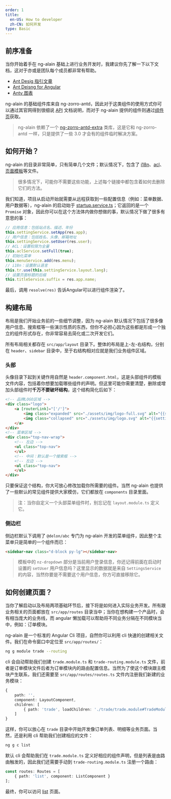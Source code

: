 ```yaml
---
order: 1
title:
  en-US: How to developer
  zh-CN: 如何开发
type: Basic
---
```


## 前序准备

当你开始着手在 ng-alain 基础上进行业务开发时，我建议你先了解一下以下文档，这对于亦或是团队每个成员都非常有帮助。

+ [Ant Desig 指引文章](//ant.design/docs/spec/introduce-cn)
+ [Ant Deisng for Angular](//ng.ant.design/docs/angular/introduce)
+ [Antv 图表](//antv.alipay.com/zh-cn/index.html)

ng-alain 的基础组件库来自 ng-zorro-antd，因此对于这类组件的使用方式你可以通过其官网得到很细说 [API](//ng.ant.design/) 文档说明，而对于 ng-alain 提供的组件则通过[组件页](/components)获取。

> ng-alain 依赖了一个 [ng-zorro-antd-extra](//cipchk.github.io/ng-zorro-antd-extra/) 类库，这是它和 ng-zorro-antd 一样，只是提供了一些 3.0 才会有的组件临时解决方案。

## 如何开始？

ng-alain 的目录非常简单，只有简单几个文件；默认情况下，包含了 [i18n](/docs/i18n)、[acl](/docs/acl)、[页面模板](/docs/template)等文件。

> 很多情况下，可能你不需要这些功能，上述每个链接中都包含着如何去删除它们的方法。

我们知道，项目从启动开始就需要从远程获取到一些配置信息（例如：菜单数据、用户数据等），ng-alain 的启动始于 [startup.service.ts](//github.com/cipchk/ng-alain/blob/master/src/app/core/services/startup.service.ts)；它返回的是一个 `Promise` 对象，因此你可以在这个方法体内做你想做的事，默认情况下做了很多有意思的事：

```ts
// 应用信息：包括站点名、描述、年份
this.settingService.setApp(res.app);
// 用户信息：包括姓名、头像、邮箱地址
this.settingService.setUser(res.user);
// ACL：设置权限为全量
this.aclService.setFull(true);
// 初始化菜单
this.menuService.add(res.menu);
// i18n：设置默认语言
this.tr.use(this.settingService.layout.lang);
// 设置页面标题的后缀
this.titleService.suffix = res.app.name;
```

最后，调用 `resolve(res)` 告诉Angular可以进行组件渲染了。

## 构建布局

布局是我们开始业务前的一些细节调整，因为 ng-alain 默认情况下包括了很多像用户信息、搜索框等一些演示性质的东西，但你不必担心因为这些都是形成一个独立的组件形式存在，你非常容易去简化或二次开发它们。

所有布局相关都存在 `src/app/layout` 目录下。整体的布局是上-左-右结构，分别在 `header`、`sidebar` 目录中，至于右结构相对应就是我们业务组件区域。

### 头部

头像目录下起到关键作用自然是 `header.component.html`，这是头部组件的模板文件内容，包括着你想要加载哪些组件的声明。但这里可能你需要清楚，删除或增加头部组件时**千万不要破坏结构**，这个结构简化后如下：

```html
<!-- 品牌LOGO区域 -->
<div class="logo">
    <a [routerLink]="['/']">
        <img class="expanded" src="./assets/img/logo-full.svg" alt="{{settings.app.name}}" style="max-height:40px;" />
        <img class="collapsed" src="./assets/img/logo.svg" alt="{{settings.app.name}}" style="max-height:30px;" />
    </a>
</div>
<!-- 菜单区域 -->
<div class="top-nav-wrap">
    <!-- 左边 -->
    <ul class="top-nav">
    </ul>
    <!-- 中间：默认是一个搜索框 -->
    <!-- 左边 -->
    <ul class="top-nav">
    </ul>
</div>
```

只要保证这个结构，你大可放心修改加载你所需要的组件。当然 ng-alain 也提供了一些默认的常见组件提供大家模仿，它们都放在 `components` 目录里面。

> 注：当你自定义一个头部菜单组件时，别忘记在 `layout.module.ts` 定义它。

### 侧边栏

侧边栏默认下调用了 `@delon/abc` 专门为 ng-alain 开发的菜单组件，因此整个主菜单只是简单的一个组件而已：

```html
<sidebar-nav class="d-block py-lg"></sidebar-nav>
```

> 模板中的 `nz-dropdown` 部分是当前用户登录信息，你还记得前面在启动时设置的 `setUser` 用户信息吗？这里显示的数据就是来自 `SettingsService` 的内容，当然你要是不需要这个用户信息，你方可直接移除它。

## 如何创建页面？

当你了解启动以及布局两项基础环节后，接下将是如何进入实际业务开发。所有跟业务相关的页面都放在 `src/app/routes` 目录当中；当你在想构建一个产品时，会有相当庞大的业务线，而 angular 懒加载可以帮助将不同业务分隔在不同模块当中，例如：订单模块。

ng-alain 是一个标准的 Angular Cli 项目，自然你可以利用 cli 快速的创建相关文件。我们在命令窗口中定位至 `src/app/routes/`：

```bash
ng g module trade --routing
```

cli 会自动帮助我们创建 `trade.module.ts` 和 `trade-routing.module.ts` 文件，前者是订单模块文件后者为订单模块内的路由配置信息。当然为了使这个模块跟主模块产生联系，我们还需要至 `src/app/routes/routes.ts` 文件内注册我们新建的业务模块：

```ts
{
    path: '',
    component: LayoutComponent,
    children: [
        { path: 'trade', loadChildren: './trade/trade.module#TradeModule' }
    ]
}
```

这样，你可以放心在 `trade` 目录中开始开发像订单列表、明细等业务页面。当然，还是利用 cli 帮助我们创建相应的文件：

```bash
ng g c list
```

默认 cli 会帮助我们在 `trade.module.ts` 定义好相应的组件声明，但是列表是由路由触发的，因此我们还需要手动到 `trade-routing.module.ts` 注册一个路由：

```ts
const routes: Routes = [
    { path: 'list', component: ListComponent }
];
```

最终，你可以访问 [list](//localhost:4200/#/trade/list) 页面。
